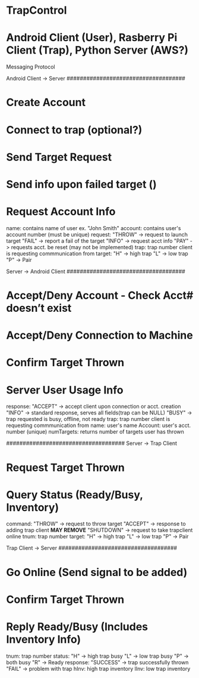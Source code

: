 # TrapControl
# Android Client (User), Rasberry Pi Client (Trap), Python Server (AWS?)


Messaging Protocol

Android Client -> Server
####################################
# Create Account
# Connect to trap (optional?)
# Send Target Request
# Send info upon failed target ()
# Request Account Info

<user>
    <name></name>
    <account></account>
    <request></request>
    <trap></trap>
    <target></target>
</user>

name: contains name of user ex. "John Smith"
account: contains user's account number (must be unique)
request:    "THROW" -> request to launch target
            "FAIL" -> report a fail of the target
            "INFO" -> request acct info
            "PAY" -> requests acct. be reset (may not be implemented) 
trap: trap number client is requesting commmunication from
target: "H" -> high trap "L" -> low trap "P" -> Pair



Server -> Android Client
####################################
# Accept/Deny Account - Check Acct# doesn’t exist  
# Accept/Deny Connection to Machine
# Confirm Target Thrown
# Server User Usage Info

<userServer>
    <response></response>
    <trap></trap>
    <name></name>
    <account></account>
    <numTargets></numTargets>
</userServer>

response:   "ACCEPT" -> accept client upon connection or acct. creation
            "INFO" -> standard response, serves all fields(trap can be NULL)
            "BUSY" -> trap requested is busy, offline, not ready 
trap: trap number client is requesting commmunication from
name: user's name
Account: user's acct. number (unique)
numTargets: returns number of targets user has thrown


####################################
Server -> Trap Client
# Request Target Thrown
# Query Status (Ready/Busy, Inventory)


<trapServer>
    <command></command>
    <tnum></tnum>
    <target></target>
</trapServer>

command:    "THROW" -> request to throw target
            "ACCEPT" -> response to adding trap client **MAY REMOVE**
            "SHUTDOWN" -> request to take trapclient online
tnum: trap number
target: "H" -> high trap "L" -> low trap "P" -> Pair



Trap Client -> Server
####################################
# Go Online (Send signal to be added)
# Confirm Target Thrown
# Reply Ready/Busy (Includes Inventory Info)

<trap>
    <tnum></tnum>
    <status></status>
    <response></response>
    <hInv></hInv>
    <lInv></lInv>
</trap>

tnum: trap number
status: "H" -> high trap busy "L" -> low trap busy "P" -> both busy "R" -> Ready
response:   "SUCCESS" -> trap successfully thrown
            "FAIL" -> problem with trap
hInv: high trap inventory
lInv: low trap inventory







